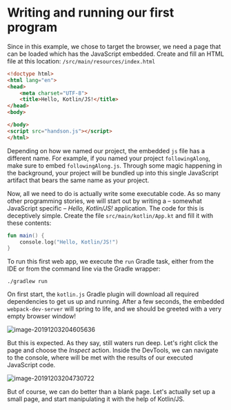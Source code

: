 # Writing and running our first program

Since in this example, we chose to target the browser, we need a page that can be loaded which has the JavaScript embedded. Create and fill an HTML file at this location: `/src/main/resources/index.html`

```html
<!doctype html>
<html lang="en">
<head>
    <meta charset="UTF-8">
    <title>Hello, Kotlin/JS!</title>
</head>
<body>

</body>
<script src="handson.js"></script>
</html>
```

Depending on how we named our project, the embedded `js` file has a different name. For example, if you named your project `followingAlong`, make sure to embed `followingAlong.js`. Through some magic happening in the background, your project will be bundled up into this single JavaScript artifact that bears the same name as your project.

Now, all we need to do is actually write some executable code. As so many other programming stories, we will start out by writing a – somewhat JavaScript specific – _Hello, Kotlin/JS!_ application. The code for this is deceptively simple. Create the file `src/main/kotlin/App.kt` and fill it with these contents:

```kotlin
fun main() {
    console.log("Hello, Kotlin/JS!")
}
```

To run this first web app, we execute the `run` Gradle task, either from the IDE or from the command line via the Gradle wrapper:

```./gradlew run```

On first start, the `kotlin.js` Gradle plugin will download all required dependencies to get us up and running. After a few seconds, the embedded `webpack-dev-server` will spring to life, and we should be greeted with a very empty browser window!

![image-20191203204605636](./assets/image-20191203204605636.png)

But this is expected. As they say, still waters run deep. Let's right click the page and choose the _Inspect_ action. Inside the DevTools, we can navigate to the console, where will be met with the results of our executed JavaScript code.

![image-20191203204730722](./assets/image-20191203204730722.png)

But of course, we can do better than a blank page. Let's actually set up a small page, and start manipulating it with the help of Kotlin/JS.
